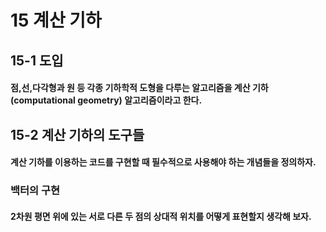 # 15 계산 기하
## 15-1 도입
#### 점,선,다각형과 원 등 각종 기하학적 도형을 다루는 알고리즘을 계산 기하(computational geometry) 알고리즘이라고 한다.
## 15-2 계산 기하의 도구들
#### 계산 기하를 이용하는 코드를 구현할 때 필수적으로 사용해야 하는 개념들을 정의하자.
### 백터의 구현
#### 2차원 평면 위에 있는 서로 다른 두 점의 상대적 위치를 어떻게 표현할지 생각해 보자.